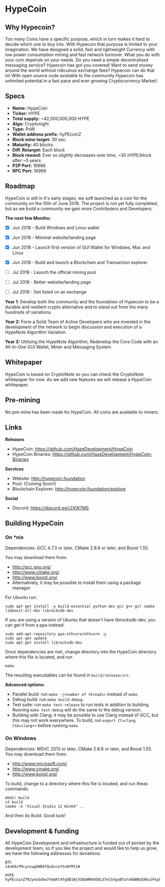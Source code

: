 # HypeCoin

## Why Hypecoin?

Too many Coins have a specific purpose, which in turn makes it hard to decide which one to buy into. With Hypecoin that purpose is limited to your imagination. We have designed a solid, fast and lightweight Currency with low power consumption mining and fast network turnover. What you do with your coin depends on your needs. Do you need a simple decentralised messaging service? Hypecoin has got you covered! Want to send money around the world without ridiculous exchange fees? Hypecoin can do that to! With open source code available to the community Hypecoin has unlimited potential in a fast pace and ever growing Cryptocurrency Market!



## Specs
- **Name:** HypeCoin
- **Ticker:** HYPE
- **Total supply:** ~42,000,000,000 HYPE
- **Algo:** Cryptonight
- **Type:** PoW
- **Wallet address prefix:** hyPEcoinZ
- **Block mine target:** 30 sec.
- **Maturity:** 40 blocks
- **Diff. Retarget:** Each block
- **Block reward:** Ever so slightly decreases over time, ~30 HYPE/block after ~5 years
- **P2P Port:** 16966
- **RPC Port:** 16969


## Roadmap

HypeCoin is still in it's early stages, we soft launched as a coin for the community on the 10th of June 2018. The project is not yet fully completed, but as we build a community we gain more Contributers and Developers.

**The next few Months:**

- [x]  Jun 2018 - Build Windows and Linux wallet
- [x]  Jun 2018 - Minimal website/landing page
- [x]  Jun 2018 - Launch first version of GUI Wallet for Windows, Mac and Linux
- [x]  Jun 2018 - Build and launch a Blockchain and Transaction explorer
- [ ]  Jul 2018 - Launch the official mining pool
- [ ]  Jul 2018 - Better website/landing page
- [ ]  Jul 2018 - Get listed on an exchange


**Year 1**: Develop both the community and the foundation of
Hypecoin to be a durable and resilient crypto alternative and to
stand out from the many hundreds of variations.

**Year 2:** Form a Solid Team of Active Developers who are
invested in the development of the network to begin
discussion and execution of a HypeNote Algorithm Variation.

**Year 3:** Utilising the HypeNote Algorithm, Redevelop the Core
Code with an All-In-One GUI Wallet, Miner and Messaging
System


## Whitepaper

HypeCoin is based on CryptoNote so you can check the CryptoNote whitepaper for now. As we add new features we will release a HypeCoin whitepaper.


## Pre-mining

No pre-mine has been made for HypeCoin. All coins are available to miners.


## Links

**Releases**
- HypeCoin: https://github.com/HazeDevelopment/HypeCoin
- HypeCoin Binaries: https://github.com/HazeDevelopment/HypeCoin-Binaries

**Services**
- Website: http://hypecoin.foundation
- Pool: {Coming Soon!}
- Blockchain Explorer: http://hypecoin.foundation/explore

**Social**
- Discord: https://discord.gg/r2XW7MS


## Building HypeCoin 

### On *nix

Dependencies: GCC 4.7.3 or later, CMake 2.8.6 or later, and Boost 1.55.

You may download them from:

* http://gcc.gnu.org/
* http://www.cmake.org/
* http://www.boost.org/
* Alternatively, it may be possible to install them using a package manager.

For Ubuntu run:

```
sudo apt-get install -y build-essential python-dev gcc g++ git cmake libboost-all-dev librocksdb-dev
```

If you are using a version of Ubuntu that doesn't have librocksdb-dev, you can get it from a ppa instead:

```
sudo add-apt-repository ppa:ethcore/ethcore -y
sudo apt-get update
sudo apt-get install librocksdb-dev
```

Once dependencies are met, change directory into the HypeCoin directory where this file is located, and run 
```
make
```
The resulting executables can be found in `build/release/src`.

**Advanced options:**

* Parallel build: run `make -j<number of threads>` instead of `make`.
* Debug build: run `make build-debug`.
* Test suite: run `make test-release` to run tests in addition to building. Running `make test-debug` will do the same to the debug version.
* Building with Clang: it may be possible to use Clang instead of GCC, but this may not work everywhere. To build, run `export CC=clang CXX=clang++` before running `make`.

### On Windows
Dependencies: MSVC 2013 or later, CMake 2.8.6 or later, and Boost 1.55. You may download them from:

* http://www.microsoft.com/
* http://www.cmake.org/
* http://www.boost.org/

To build, change to a directory where this file is located, and run theas commands: 
```
mkdir build
cd build
cmake -G "Visual Studio 12 Win64" ..
```

And then do Build.
Good luck!




## Development & funding

All HypeCoin Development and infrastructure is funded out of pocket by the development team, so if you like the project and would like to help us grow, we have the following addresses for donations:

```
BTC
14uK9vfMcynswgbNR6TQuGnceYSsWYM7iN

HYPE
hyPEcoinZ7R2y4xbdkw7VmAKtXFg8B1WjXUQGWM44ENi37eCSVgoBTaYxNdWNSEHbuJPxpkvnz6gVEuEwyAAGmeQbRajSTx8EeA1tWpB
```
